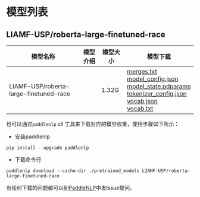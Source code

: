 #  模型列表

## LIAMF-USP/roberta-large-finetuned-race

| 模型名称 | 模型介绍 | 模型大小  | 模型下载 |
| --- | --- | --- | --- |
|LIAMF-USP/roberta-large-finetuned-race|  | 1.32G | [merges.txt](https://bj.bcebos.com/paddlenlp/models/community/LIAMF-USP/roberta-large-finetuned-race/merges.txt)<br>[model_config.json](https://bj.bcebos.com/paddlenlp/models/community/LIAMF-USP/roberta-large-finetuned-race/model_config.json)<br>[model_state.pdparams](https://bj.bcebos.com/paddlenlp/models/community/LIAMF-USP/roberta-large-finetuned-race/model_state.pdparams)<br>[tokenizer_config.json](https://bj.bcebos.com/paddlenlp/models/community/LIAMF-USP/roberta-large-finetuned-race/tokenizer_config.json)<br>[vocab.json](https://bj.bcebos.com/paddlenlp/models/community/LIAMF-USP/roberta-large-finetuned-race/vocab.json)<br>[vocab.txt](https://bj.bcebos.com/paddlenlp/models/community/LIAMF-USP/roberta-large-finetuned-race/vocab.txt) |

也可以通过`paddlenlp` cli 工具来下载对应的模型权重，使用步骤如下所示：

* 安装paddlenlp

```shell
pip install --upgrade paddlenlp
```

* 下载命令行

```shell
paddlenlp download --cache-dir ./pretrained_models LIAMF-USP/roberta-large-finetuned-race
```

有任何下载的问题都可以到[PaddleNLP](https://github.com/PaddlePaddle/PaddleNLP)中发Issue提问。